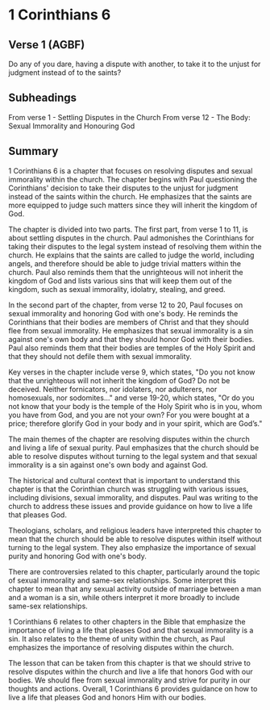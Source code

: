 # 1 Corinthians 6

## Verse 1 (AGBF)

Do any of you dare, having a dispute with another, to take it to the unjust for judgment instead of to the saints?

## Subheadings

From verse 1 - Settling Disputes in the Church
From verse 12 - The Body: Sexual Immorality and Honouring God

## Summary

1 Corinthians 6 is a chapter that focuses on resolving disputes and sexual immorality within the church. The chapter begins with Paul questioning the Corinthians' decision to take their disputes to the unjust for judgment instead of the saints within the church. He emphasizes that the saints are more equipped to judge such matters since they will inherit the kingdom of God.

The chapter is divided into two parts. The first part, from verse 1 to 11, is about settling disputes in the church. Paul admonishes the Corinthians for taking their disputes to the legal system instead of resolving them within the church. He explains that the saints are called to judge the world, including angels, and therefore should be able to judge trivial matters within the church. Paul also reminds them that the unrighteous will not inherit the kingdom of God and lists various sins that will keep them out of the kingdom, such as sexual immorality, idolatry, stealing, and greed.

In the second part of the chapter, from verse 12 to 20, Paul focuses on sexual immorality and honoring God with one's body. He reminds the Corinthians that their bodies are members of Christ and that they should flee from sexual immorality. He emphasizes that sexual immorality is a sin against one's own body and that they should honor God with their bodies. Paul also reminds them that their bodies are temples of the Holy Spirit and that they should not defile them with sexual immorality.

Key verses in the chapter include verse 9, which states, "Do you not know that the unrighteous will not inherit the kingdom of God? Do not be deceived. Neither fornicators, nor idolaters, nor adulterers, nor homosexuals, nor sodomites..." and verse 19-20, which states, "Or do you not know that your body is the temple of the Holy Spirit who is in you, whom you have from God, and you are not your own? For you were bought at a price; therefore glorify God in your body and in your spirit, which are God’s."

The main themes of the chapter are resolving disputes within the church and living a life of sexual purity. Paul emphasizes that the church should be able to resolve disputes without turning to the legal system and that sexual immorality is a sin against one's own body and against God.

The historical and cultural context that is important to understand this chapter is that the Corinthian church was struggling with various issues, including divisions, sexual immorality, and disputes. Paul was writing to the church to address these issues and provide guidance on how to live a life that pleases God.

Theologians, scholars, and religious leaders have interpreted this chapter to mean that the church should be able to resolve disputes within itself without turning to the legal system. They also emphasize the importance of sexual purity and honoring God with one's body.

There are controversies related to this chapter, particularly around the topic of sexual immorality and same-sex relationships. Some interpret this chapter to mean that any sexual activity outside of marriage between a man and a woman is a sin, while others interpret it more broadly to include same-sex relationships.

1 Corinthians 6 relates to other chapters in the Bible that emphasize the importance of living a life that pleases God and that sexual immorality is a sin. It also relates to the theme of unity within the church, as Paul emphasizes the importance of resolving disputes within the church.

The lesson that can be taken from this chapter is that we should strive to resolve disputes within the church and live a life that honors God with our bodies. We should flee from sexual immorality and strive for purity in our thoughts and actions. Overall, 1 Corinthians 6 provides guidance on how to live a life that pleases God and honors Him with our bodies.